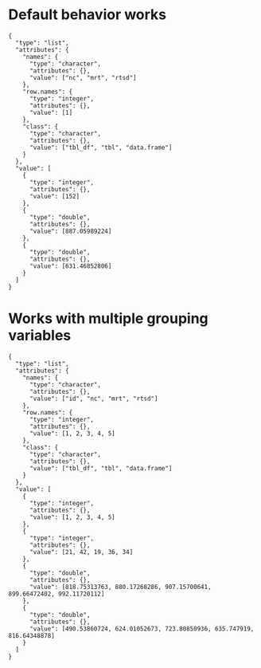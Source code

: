 # Default behavior works

    {
      "type": "list",
      "attributes": {
        "names": {
          "type": "character",
          "attributes": {},
          "value": ["nc", "mrt", "rtsd"]
        },
        "row.names": {
          "type": "integer",
          "attributes": {},
          "value": [1]
        },
        "class": {
          "type": "character",
          "attributes": {},
          "value": ["tbl_df", "tbl", "data.frame"]
        }
      },
      "value": [
        {
          "type": "integer",
          "attributes": {},
          "value": [152]
        },
        {
          "type": "double",
          "attributes": {},
          "value": [887.05989224]
        },
        {
          "type": "double",
          "attributes": {},
          "value": [631.46852806]
        }
      ]
    }

# Works with multiple grouping variables

    {
      "type": "list",
      "attributes": {
        "names": {
          "type": "character",
          "attributes": {},
          "value": ["id", "nc", "mrt", "rtsd"]
        },
        "row.names": {
          "type": "integer",
          "attributes": {},
          "value": [1, 2, 3, 4, 5]
        },
        "class": {
          "type": "character",
          "attributes": {},
          "value": ["tbl_df", "tbl", "data.frame"]
        }
      },
      "value": [
        {
          "type": "integer",
          "attributes": {},
          "value": [1, 2, 3, 4, 5]
        },
        {
          "type": "integer",
          "attributes": {},
          "value": [21, 42, 19, 36, 34]
        },
        {
          "type": "double",
          "attributes": {},
          "value": [818.75313763, 880.17268286, 907.15700641, 899.66472402, 992.11720112]
        },
        {
          "type": "double",
          "attributes": {},
          "value": [490.53860724, 624.01052673, 723.80850936, 635.747919, 816.64348878]
        }
      ]
    }

